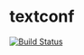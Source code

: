 # textconf

[![Build Status][GHAction-image]][GHAction-link]
<!-- [![Coverage Status][codecov-image]][codecov-link] -->

<!-- Badges -->
[GHAction-image]: https://github.com/daizutabi/textconf/actions/workflows/ci.yml/badge.svg?branch=main&event=push
[GHAction-link]: https://github.com/daizutabi/textconf/actions?query=event%3Apush+branch%3Amain
<!-- [codecov-image]: https://codecov.io/github/daizutabi/textconf/coverage.svg?branch=main
[codecov-link]: https://codecov.io/github/daizutabi/textconf?branch=main -->